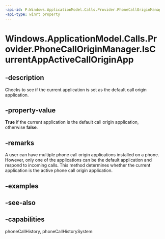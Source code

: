 ```yaml
---
-api-id: P:Windows.ApplicationModel.Calls.Provider.PhoneCallOriginManager.IsCurrentAppActiveCallOriginApp
-api-type: winrt property
---
```


<!-- Property syntax
public bool IsCurrentAppActiveCallOriginApp { get; }
-->

# Windows.ApplicationModel.Calls.Provider.PhoneCallOriginManager.IsCurrentAppActiveCallOriginApp

## -description
Checks to see if the current application is set as the default call origin application.

## -property-value
**True** if the current application is the default call origin application, otherwise **false**.

## -remarks
A user can have multiple phone call origin applications installed on a phone. However, only one of the applications can be the default application and respond to incoming calls. This method determines whether the current application is the active phone call origin application.

## -examples

## -see-also

## -capabilities
phoneCallHistory, phoneCallHistorySystem
